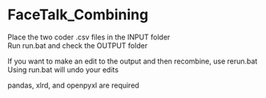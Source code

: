 # FaceTalk_Combining
Place the two coder .csv files in the INPUT folder\
Run run.bat and check the OUTPUT folder

If you want to make an edit to the output and then recombine, use rerun.bat\
Using run.bat will undo your edits

pandas, xlrd, and openpyxl are required
